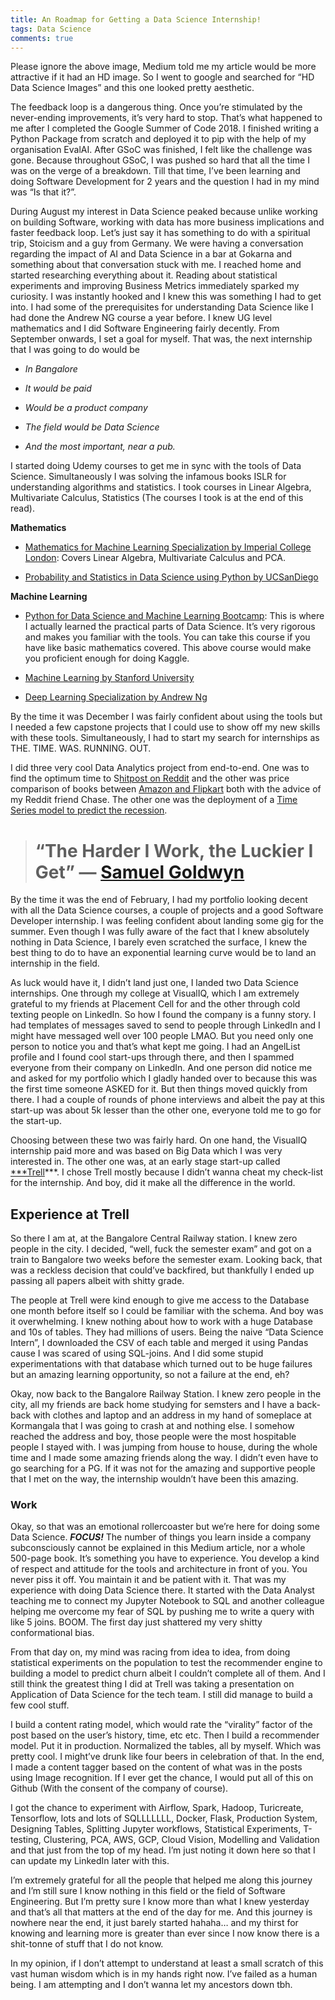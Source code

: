 ```yaml
---
title: An Roadmap for Getting a Data Science Internship!
tags: Data Science
comments: true
---
```


Please ignore the above image, Medium told me my article would be more attractive if it had an HD image. So I went to google and searched for “HD Data Science Images” and this one looked pretty aesthetic.

The feedback loop is a dangerous thing. Once you’re stimulated by the never-ending improvements, it’s very hard to stop. That’s what happened to me after I completed the Google Summer of Code 2018. I finished writing a Python Package from scratch and deployed it to pip with the help of my organisation EvalAI. After GSoC was finished, I felt like the challenge was gone. Because throughout GSoC, I was pushed so hard that all the time I was on the verge of a breakdown. Till that time, I’ve been learning and doing Software Development for 2 years and the question I had in my mind was “Is that it?”.

During August my interest in Data Science peaked because unlike working on building Software, working with data has more business implications and faster feedback loop. Let’s just say it has something to do with a spiritual trip, Stoicism and a guy from Germany. We were having a conversation regarding the impact of AI and Data Science in a bar at Gokarna and something about that conversation stuck with me. I reached home and started researching everything about it. Reading about statistical experiments and improving Business Metrics immediately sparked my curiosity. I was instantly hooked and I knew this was something I had to get into. I had some of the prerequisites for understanding Data Science like I had done the Andrew NG course a year before. I knew UG level mathematics and I did Software Engineering fairly decently. From September onwards, I set a goal for myself. That was, the next internship that I was going to do would be

* *In Bangalore*

* *It would be paid*

* *Would be a product company*

* *The field would be Data Science*

* *And the most important, near a pub.*

I started doing Udemy courses to get me in sync with the tools of Data Science. Simultaneously I was solving the infamous books ISLR for understanding algorithms and statistics. I took courses in Linear Algebra, Multivariate Calculus, Statistics (The courses I took is at the end of this read).

**Mathematics**

* [Mathematics for Machine Learning Specialization by Imperial College London](https://www.coursera.org/specializations/mathematics-machine-learning): Covers Linear Algebra, Multivariate Calculus and PCA.

* [Probability and Statistics in Data Science using Python by UCSanDiego](https://www.edx.org/course/probability-and-statistics-in-data-science-using-python)

**Machine Learning**

* [Python for Data Science and Machine Learning Bootcamp](https://www.udemy.com/python-for-data-science-and-machine-learning-bootcamp/): This is where I actually learned the practical parts of Data Science. It’s very rigorous and makes you familiar with the tools. You can take this course if you have like basic mathematics covered. This above course would make you proficient enough for doing Kaggle.

* [Machine Learning by Stanford University](https://www.coursera.org/learn/machine-learning)

* [Deep Learning Specialization by Andrew Ng](https://www.coursera.org/specializations/deep-learning)

By the time it was December I was fairly confident about using the tools but I needed a few capstone projects that I could use to show off my new skills with these tools. Simultaneously, I had to start my search for internships as THE. TIME. WAS. RUNNING. OUT.

I did three very cool Data Analytics project from end-to-end. One was to find the optimum time to S[hitpost on Reddit](https://towardsdatascience.com/the-optimum-time-to-shit-post-on-reddit-72a51cd6418b) and the other was price comparison of books between [Amazon and Flipkart](https://towardsdatascience.com/amazon-vs-flipkart-finding-the-best-prices-for-books-bab29811b801) both with the advice of my Reddit friend Chase. The other one was the deployment of a [Time Series model to predict the recession](https://github.com/guyandtheworld/Lets-Predict-The-Recession).
> # “The Harder I Work, the Luckier I Get” — [Samuel Goldwyn](https://www.brainyquote.com/quotes/samuel_goldwyn_122307)

By the time it was the end of February, I had my portfolio looking decent with all the Data Science courses, a couple of projects and a good Software Developer internship. I was feeling confident about landing some gig for the summer. Even though I was fully aware of the fact that I knew absolutely nothing in Data Science, I barely even scratched the surface, I knew the best thing to do to have an exponential learning curve would be to land an internship in the field.

As luck would have it, I didn’t land just one, I landed two Data Science internships. One through my college at VisualIQ, which I am extremely grateful to my friends at Placement Cell for and the other through cold texting people on LinkedIn. So how I found the company is a funny story. I had templates of messages saved to send to people through LinkedIn and I might have messaged well over 100 people LMAO. But you need only one person to notice you and that’s what kept me going. I had an AngelList profile and I found cool start-ups through there, and then I spammed everyone from their company on LinkedIn. And one person did notice me and asked for my portfolio which I gladly handed over to because this was the first time someone ASKED for it. But then things moved quickly from there. I had a couple of rounds of phone interviews and albeit the pay at this start-up was about 5k lesser than the other one, everyone told me to go for the start-up.

Choosing between these two was fairly hard. On one hand, the VisualIQ internship paid more and was based on Big Data which I was very interested in. The other one was, at an early stage start-up called [***Trell](https://trell.co/)***. I chose Trell mostly because I didn’t wanna cheat my check-list for the internship. And boy, did it make all the difference in the world.

## Experience at Trell

So there I am at, at the Bangalore Central Railway station. I knew zero people in the city. I decided, “well, fuck the semester exam” and got on a train to Bangalore two weeks before the semester exam. Looking back, that was a reckless decision that could’ve backfired, but thankfully I ended up passing all papers albeit with shitty grade.

The people at Trell were kind enough to give me access to the Database one month before itself so I could be familiar with the schema. And boy was it overwhelming. I knew nothing about how to work with a huge Database and 10s of tables. They had millions of users. Being the naive “Data Science Intern”, I downloaded the CSV of each table and merged it using Pandas cause I was scared of using SQL-joins. And I did some stupid experimentations with that database which turned out to be huge failures but an amazing learning opportunity, so not a failure at the end, eh?

Okay, now back to the Bangalore Railway Station. I knew zero people in the city, all my friends are back home studying for semsters and I have a back-back with clothes and laptop and an address in my hand of someplace at Kormangala that I was going to crash at and nothing else. I somehow reached the address and boy, those people were the most hospitable people I stayed with. I was jumping from house to house, during the whole time and I made some amazing friends along the way. I didn’t even have to go searching for a PG. If it was not for the amazing and supportive people that I met on the way, the internship wouldn’t have been this amazing.

### Work

Okay, so that was an emotional rollercoaster but we’re here for doing some Data Science. ***FOCUS!*** The number of things you learn inside a company subconsciously cannot be explained in this Medium article, nor a whole 500-page book. It’s something you have to experience. You develop a kind of respect and attitude for the tools and architecture in front of you. You never piss it off. You maintain it and be patient with it. That was my experience with doing Data Science there. It started with the Data Analyst teaching me to connect my Jupyter Notebook to SQL and another colleague helping me overcome my fear of SQL by pushing me to write a query with like 5 joins. BOOM. The first day just shattered my very shitty conformational bias.

From that day on, my mind was racing from idea to idea, from doing statistical experiments on the population to test the recommender engine to building a model to predict churn albeit I couldn’t complete all of them. And I still think the greatest thing I did at Trell was taking a presentation on Application of Data Science for the tech team. I still did manage to build a few cool stuff.

I build a content rating model, which would rate the “virality” factor of the post based on the user’s history, time, etc etc. Then I build a recommender model. Put it in production. Normalized the tables, all by myself. Which was pretty cool. I might’ve drunk like four beers in celebration of that. In the end, I made a content tagger based on the content of what was in the posts using Image recognition. If I ever get the chance, I would put all of this on Github (With the consent of the company of course).

I got the chance to experiment with Airflow, Spark, Hadoop, Turicreate, Tensorflow, lots and lots of SQLLLLLLL, Docker, Flask, Production System, Designing Tables, Splitting Jupyter workflows, Statistical Experiments, T-testing, Clustering, PCA, AWS, GCP, Cloud Vision, Modelling and Validation and that just from the top of my head. I’m just noting it down here so that I can update my LinkedIn later with this.

I’m extremely grateful for all the people that helped me along this journey and I’m still sure I know nothing in this field or the field of Software Engineering. But I’m pretty sure I know more than what I knew yesterday and that’s all that matters at the end of the day for me. And this journey is nowhere near the end, it just barely started hahaha… and my thirst for knowing and learning more is greater than ever since I now know there is a shit-tonne of stuff that I do not know.

In my opinion, if I don’t attempt to understand at least a small scratch of this vast human wisdom which is in my hands right now. I’ve failed as a human being. I am attempting and I don’t wanna let my ancestors down tbh.
